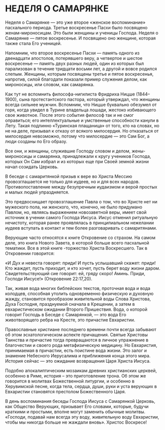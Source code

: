 # НЕДЕЛЯ О САМАРЯНКЕ

Неделя о Самарянке — это уже второе «женское воспоминание» пасхального периода. Третье воскресенье Пасхи было посвящено женам-мироносицам. Это были женщины и ученицы Господа. Неделя о Самарянке — пятое воскресенье. И посвящено оно женщине, которая также стала Его ученицей.

Напомним, что второе воскресенье Пасхи — память одного из двенадцати апостолов, потерявшего веру, а четвертое и шестое воскресенье — память двух разных людей, один из которых был парализован в течение тридцати восьми лет, а другой и вовсе родился слепым. Женщины, которым посвящены третье и пятое воскресенья, напротив, силой благодати показали пример служения делом, как мироносицы, или словом, как самарянка.

Как тут не вспомнить философа-нигилиста Фридриха Ницше (1844–1900), сына протестантского пастора, который утверждал, что женщины всегда сильнее мужчин. Вспомним, что Ницше буквально обезумел от горя, когда увидел в Турине владельца лошади, жестоко избивающего свое животное. После этого события философ так и не смог оправиться; его интеллектуальные и умственные способности канули в Лету. Такая подлинно «Туринская плащаница» от того, кто на словах, но не на деле, призывал к отказу от всякого милосердия. Но отказаться от милосердия невозможно, потому что милосердие — это Сам Бог, а люди созданы по Его образу.

Все они, и женщины, служившие Господу словом и делом, жены-мироносицы и самарянка, принадлежали к кругу учеников Господа, которых Он Сам избрал и из которых еще при Своей земной жизни начал созидать Церковь.

В беседе с самаритянкой призыв к вере во Христа Мессию провозглашается не только для иудеев, но и для всех народов. Противопоставление между безупречным иудаизмом и верой простых и малых людей упраздняется.

Это предвосхищает провозглашение Павла о том, что во Христе нет ни мужеского пола, ни женского, что, конечно, не было придумано Павлом, но, являясь выражением новозаветной веры, имеет свой источник в учении самого Господа Иисуса. Иисус отменил ритуальную нечистоту, которая ранее проявлялась в принципиальном нежелании иудеев вступать в контакт и тем более разговаривать с самаритянами.

Верующие часто относятся к книге Откровение со страхом. На самом деле, это книга Нового Завета, в которой больше всего пасхальной тематики. Все в этой книге -торжество Христа Воскресшего. Так в Откровении говорится:

«И Дух и невеста говорят: приди! И пусть услышавший скажет: приди! Кто жаждет, пусть приходит, и кто хочет, пусть берет воду жизни даром. Свидетельствующий сие говорит: ей, гряду скоро! Аминь. Приди, Господи Иисусе!» (Откровение 22:17,20).

Так, живая вода многих библейских текстов, проточная вода и вода колодцев, способная утолить одновременно физическую и духовную жажду, становится прообразом живительной воды Слова Христова, Духа Господня, празднуемой сначала в Крещении, а затем в евхаристическом ожидании Второго Пришествия. Вода, о которой говорит Господь в Беседе с Самарянкой, — это вода Его животворящего ребра на Кресте, это причастие Евхаристии.

Православные христиане последнего времени почти всегда забывают об этом эсхатологическом аспекте причащения. Святые Христовы Таинства и причастие тогда превращаются в личное упражнение в благочестии и своего рода метафизическую медицину. Но Евхаристия, принимаемая в причастии, есть поистине вода жизни. Это залог и знамение Небесного Иерусалима и приближения конца этого мира. История сейчас — это ожидание возвращения Царя Христа Иисуса.

Подобно апокалиптическим мозаикам древних христианских церквей, особенно в Риме, история – это приготовление трона. Об этом же говорится в молитвах Божественной литургии, и особенно в Херувимской песне, когда тела, сердца, души, руки и уста верующих в Евхаристии становятся престолом Божественного Царя.

В день воспоминания беседы Господа Иисуса с Самарянкой Церковь, как Общество Верующих, призывает Его словами, которые, будучи краткими и простыми, вполне могут заменить обычные молитвы. «Господи, подавай нам всегда эту воду, живительную воду Евхаристии, чтобы мы никогда больше не жаждали вновь». Христос Воскресе!
